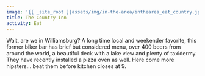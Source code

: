 ```yaml
---
image: '{{ _site_root }}assets/img/in-the-area/inthearea_eat_country.jpg'
title: The Country Inn
activity: Eat
---
```

<p>Wait, are we in Williamsburg? A long time local and weekender favorite, this former biker bar has brief but considered menu, over 400 beers from around the world, a beautiful deck with a lake view and plenty of taxidermy. They have recently installed a pizza oven as well. Here come more hipsters&hellip; beat them before kitchen closes at 9.</p>